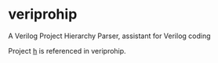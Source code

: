 # veriprohip
A Verilog Project Hierarchy Parser, assistant for Verilog coding

Project [h](https://github.com/ricynlee/h) is referenced in veriprohip.
